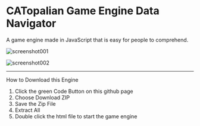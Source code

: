 # CATopalian Game Engine Data Navigator
A game engine made in JavaScript that is easy for people to comprehend.

![screenshot001](https://github.com/ChristopherAndrewTopalian/Topalian_Game_Engine_Data_Navigator/blob/main/src/media/textures/screenshots/001.PNG)

![screenshot002](https://github.com/ChristopherAndrewTopalian/Topalian_Game_Engine_Data_Navigator/blob/main/src/media/textures/screenshots/002.PNG)

---

How to Download this Engine
1. Click the green Code Button on this github page
2. Choose Download ZIP
3. Save the Zip File
4. Extract All
5. Double click the html file to start the game engine




